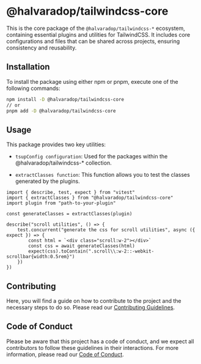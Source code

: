 # @halvaradop/tailwindcss-core

This is the core package of the `@halvaradop/tailwindcss-*` ecosystem, containing essential plugins and utilities for TailwindCSS. It includes core configurations and files that can be shared across projects, ensuring consistency and reusability.

## Installation

To install the package using either npm or pnpm, execute one of the following commands:

```bash
npm install -D @halvaradop/tailwindcss-core
// or
pnpm add -D @halvaradop/tailwindcss-core
```

## Usage

This package provides two key utilities:

-   `tsupConfig configuration`: Used for the packages within the @halvaradop/tailwindcss-\* collection.

-   `extractClasses function`: This function allows you to test the classes generated by the plugins.

```
import { describe, test, expect } from "vitest"
import { extractClasses } from "@halvaradop/tailwindcss-core"
import plugin from "path-to-your-plugin"

const generateClasses = extractClasses(plugin)

describe("scroll utilities", () => {
    test.concurrent("generate the css for scroll utilities", async ({ expect }) => {
        const html = `<div class="scroll:w-2"></div>`
        const css = await generateClasses(html)
        expect(css).toContain(".scroll\\:w-2::-webkit-scrollbar{width:0.5rem}")
    })
})
```

## Contributing

Here, you will find a guide on how to contribute to the project and the necessary steps to do so. Please read our [Contributing Guidelines](https://github.com/halvaradop/.github/blob/master/.github/CONTRIBUTING.md).

## Code of Conduct

Please be aware that this project has a code of conduct, and we expect all contributors to follow these guidelines in their interactions. For more information, please read our [Code of Conduct](https://github.com/halvaradop/.github/blob/master/.github/CODE_OF_CONDUCT.md).
